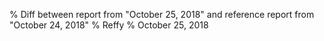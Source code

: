 % Diff between report from "October 25, 2018" and reference report from "October 24, 2018"
% Reffy
% October 25, 2018

